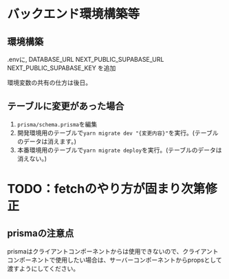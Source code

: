 # バックエンド環境構築等

## 環境構築
.envに,
DATABASE_URL
NEXT_PUBLIC_SUPABASE_URL
NEXT_PUBLIC_SUPABASE_KEY
を追加

環境変数の共有の仕方は後日。

## テーブルに変更があった場合
1. `prisma/schema.prisma`を編集
2. 開発環境用のテーブルで`yarn migrate dev "{変更内容}"`を実行。(テーブルのデータは消えます。)
3. 本番環境用のテーブルで`yarn migrate deploy`を実行。(テーブルのデータは消えない。)

# TODO：fetchのやり方が固まり次第修正


## prismaの注意点
prismaはクライアントコンポーネントからは使用できないので、クライアントコンポーネントで使用したい場合は、サーバーコンポーネントからpropsとして渡すようにしてください。